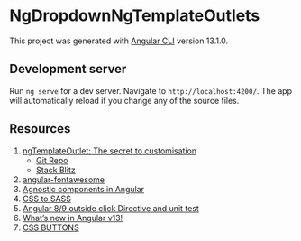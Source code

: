 # NgDropdownNgTemplateOutlets

This project was generated with [Angular CLI](https://github.com/angular/angular-cli) version 13.1.0.

## Development server

Run `ng serve` for a dev server. Navigate to `http://localhost:4200/`. The app will automatically reload if you change any of the source files.

## Resources

1. [ngTemplateOutlet: The secret to customisation](https://indepth.dev/posts/1405/ngtemplateoutlet)
    - [Git Repo](https://github.com/StephenCooper/ngTemplateOutlets)
    - [Stack Blitz](https://stackblitz.com/edit/ngtemplateoutletcontext?file=src/app/my-selector/my-selector.component.ts)
2. [angular-fontawesome](https://www.npmjs.com/package/@fortawesome/angular-fontawesome)
3. [Agnostic components in Angular](https://indepth.dev/posts/1314/agnostic-components-in-angular)
4. [CSS to SASS](https://jsonformatter.org/css-to-sass)
5. [Angular 8/9 outside click Directive and unit test](https://medium.com/@ajantha.p.bandara/angular-8-9-click-outside-directive-2f0062837f9e)
6. [What’s new in Angular v13!](https://blog.nrwl.io/whats-new-in-angular-v13-77246aca231f)
7. [CSS BUTTONS](https://dev.to/gscode/20-css-buttons-4cni)